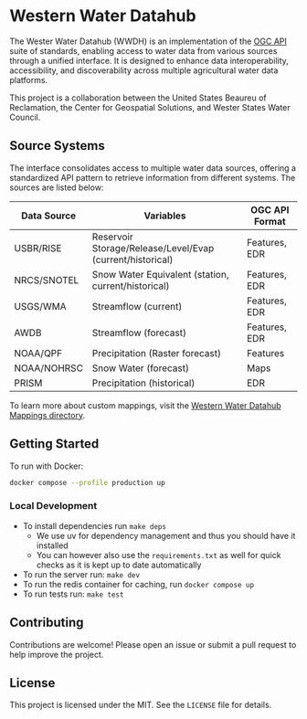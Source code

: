 # Western Water Datahub

The Wester Water Datahub (WWDH) is an implementation of the [OGC API](https://ogcapi.ogc.org/) suite of standards, enabling access to water data from various sources through a unified interface. It is designed to enhance data interoperability, accessibility, and discoverability across multiple agricultural water data platforms.

This project is a collaboration between the United States Beaureu of Reclamation, the Center for Geospatial Solutions, and Wester States Water Council.

## Source Systems

The interface consolidates access to multiple water data sources, offering a standardized API pattern to retrieve information from different systems. The sources are listed below:

| Data Source | Variables                                                 | OGC API Format |
|-------------|-----------------------------------------------------------|----------------|
| USBR/RISE   | Reservoir Storage/Release/Level/Evap (current/historical) | Features, EDR  |
| NRCS/SNOTEL | Snow Water Equivalent (station, current/historical)       | Features, EDR  | 
| USGS/WMA    | Streamflow (current)                                      | Features, EDR  |
| AWDB        | Streamflow (forecast)                                     | Features, EDR  |
| NOAA/QPF    | Precipitation (Raster forecast)                           | Features       |
| NOAA/NOHRSC | Snow Water (forecast)                                     | Maps           |
| PRISM       | Precipitation (historical)                                | EDR            |

To learn more about custom mappings, visit the [Western Water Datahub Mappings directory](./docs/mappings.md).

## Getting Started

To run with Docker:

```bash
docker compose --profile production up 
```

### Local Development

- To install dependencies run `make deps`
  - We use uv for dependency management and thus you should have it installed
  - You can however also use the `requirements.txt` as well for quick checks as it is kept up to date automatically
- To run the server run: `make dev`
- To run the redis container for caching, run `docker compose up`
- To run tests run: `make test`

## Contributing

Contributions are welcome! Please open an issue or submit a pull request to help improve the project.

## License

This project is licensed under the MIT. See the `LICENSE` file for details.
